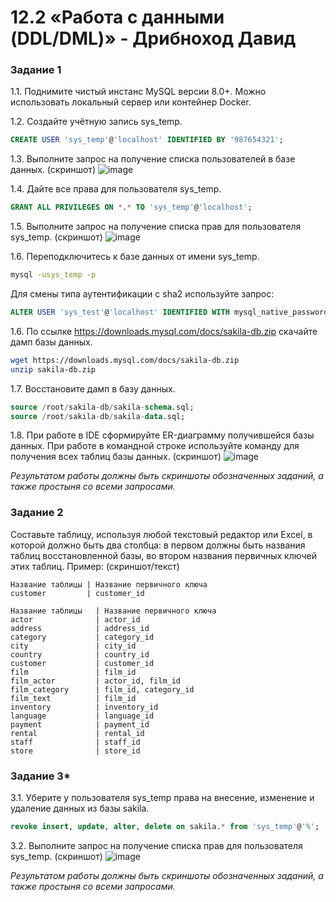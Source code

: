 # 12.2 «Работа с данными (DDL/DML)» - Дрибноход Давид

### Задание 1
1.1. Поднимите чистый инстанс MySQL версии 8.0+. Можно использовать локальный сервер или контейнер Docker.

1.2. Создайте учётную запись sys_temp. 
```sql
CREATE USER 'sys_temp'@'localhost' IDENTIFIED BY '987654321';
```

1.3. Выполните запрос на получение списка пользователей в базе данных. (скриншот)
![image](https://github.com/DrDavidN/12-02hw/assets/128225763/88ca9f9d-f199-44ae-aea5-2a0175f54678)

1.4. Дайте все права для пользователя sys_temp. 
```sql
GRANT ALL PRIVILEGES ON *.* TO 'sys_temp'@'localhost';
```

1.5. Выполните запрос на получение списка прав для пользователя sys_temp. (скриншот)
![image](https://github.com/DrDavidN/12-02hw/assets/128225763/80c207ec-a8d4-446b-b59e-588288840c9f)

1.6. Переподключитесь к базе данных от имени sys_temp.
```bash
mysql -usys_temp -p
```

Для смены типа аутентификации с sha2 используйте запрос: 
```sql
ALTER USER 'sys_test'@'localhost' IDENTIFIED WITH mysql_native_password BY '987654321';
```
1.6. По ссылке https://downloads.mysql.com/docs/sakila-db.zip скачайте дамп базы данных.
```bash
wget https://downloads.mysql.com/docs/sakila-db.zip
unzip sakila-db.zip
```

1.7. Восстановите дамп в базу данных.
```sql
source /root/sakila-db/sakila-schema.sql;
source /root/sakila-db/sakila-data.sql;
```

1.8. При работе в IDE сформируйте ER-диаграмму получившейся базы данных. При работе в командной строке используйте команду для получения всех таблиц базы данных. (скриншот)
![image](https://github.com/DrDavidN/12-02hw/assets/128225763/511d1e39-a88a-44d5-a719-55183b92de65)

*Результатом работы должны быть скриншоты обозначенных заданий, а также простыня со всеми запросами.*


### Задание 2
Составьте таблицу, используя любой текстовый редактор или Excel, в которой должно быть два столбца: в первом должны быть названия таблиц восстановленной базы, во втором названия первичных ключей этих таблиц. Пример: (скриншот/текст)
```
Название таблицы | Название первичного ключа
customer         | customer_id
```

```
Название таблицы   | Название первичного ключа
actor              | actor_id
address            | address_id
category           | category_id
city               | city_id
country            | country_id
customer           | customer_id
film               | film_id
film_actor         | actor_id, film_id
film_category      | film_id, category_id
film_text          | film_id
inventory          | inventory_id
language           | language_id
payment            | payment_id
rental             | rental_id
staff              | staff_id
store              | store_id
```


### Задание 3*
3.1. Уберите у пользователя sys_temp права на внесение, изменение и удаление данных из базы sakila.
```sql
revoke insert, update, alter, delete on sakila.* from 'sys_temp'@'%';
```

3.2. Выполните запрос на получение списка прав для пользователя sys_temp. (скриншот)
![image](https://github.com/DrDavidN/12-02hw/assets/128225763/089a519e-f761-4061-8fe6-5c5a1bcea9c4)

*Результатом работы должны быть скриншоты обозначенных заданий, а также простыня со всеми запросами.*
